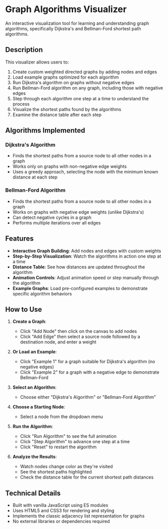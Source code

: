 # Graph Algorithms Visualizer

An interactive visualization tool for learning and understanding graph algorithms, specifically Dijkstra's and Bellman-Ford shortest path algorithms.

## Description

This visualizer allows users to:

1. Create custom weighted directed graphs by adding nodes and edges
2. Load example graphs optimized for each algorithm
3. Run Dijkstra's algorithm on graphs without negative edges
4. Run Bellman-Ford algorithm on any graph, including those with negative edges
5. Step through each algorithm one step at a time to understand the process
6. Visualize the shortest paths found by the algorithms
7. Examine the distance table after each step

## Algorithms Implemented

### Dijkstra's Algorithm
- Finds the shortest paths from a source node to all other nodes in a graph
- Works only on graphs with non-negative edge weights
- Uses a greedy approach, selecting the node with the minimum known distance at each step

### Bellman-Ford Algorithm
- Finds the shortest paths from a source node to all other nodes in a graph
- Works on graphs with negative edge weights (unlike Dijkstra's)
- Can detect negative cycles in a graph
- Performs multiple iterations over all edges

## Features

- **Interactive Graph Building**: Add nodes and edges with custom weights
- **Step-by-Step Visualization**: Watch the algorithms in action one step at a time
- **Distance Table**: See how distances are updated throughout the algorithm
- **Animation Controls**: Adjust animation speed or step manually through the algorithm
- **Example Graphs**: Load pre-configured examples to demonstrate specific algorithm behaviors

## How to Use

1. **Create a Graph**:
   - Click "Add Node" then click on the canvas to add nodes
   - Click "Add Edge" then select a source node followed by a destination node, and enter a weight

2. **Or Load an Example**:
   - Click "Example 1" for a graph suitable for Dijkstra's algorithm (no negative edges)
   - Click "Example 2" for a graph with a negative edge to demonstrate Bellman-Ford

3. **Select an Algorithm**:
   - Choose either "Dijkstra's Algorithm" or "Bellman-Ford Algorithm"

4. **Choose a Starting Node**:
   - Select a node from the dropdown menu

5. **Run the Algorithm**:
   - Click "Run Algorithm" to see the full animation
   - Click "Step Algorithm" to advance one step at a time
   - Click "Reset" to restart the algorithm

6. **Analyze the Results**:
   - Watch nodes change color as they're visited
   - See the shortest paths highlighted
   - Check the distance table for the current shortest path distances

## Technical Details

- Built with vanilla JavaScript using ES modules
- Uses HTML5 and CSS3 for rendering and styling
- Implements the classic adjacency list representation for graphs
- No external libraries or dependencies required